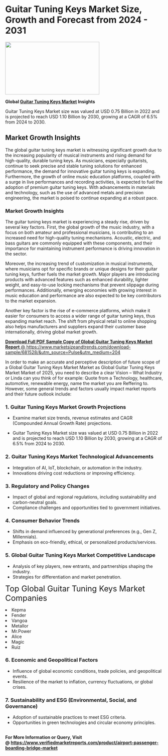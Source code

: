 <H1>Guitar Tuning Keys Market Size, Growth and Forecast from 2024 - 2031</H1><img class="aligncenter size-medium wp-image-584254" src="https://thirdeyenews.in/wp-content/uploads/2024/09/Global-Market-Research-300x168.jpeg" alt="" width="300" height="168" /><p><strong>Global&nbsp;<a href="https://www.marketsizeandtrends.com/download-sample/681528/&amp;utm_source=Pulse&amp;utm_medium=204">Guitar Tuning Keys Market</a> Insights</strong></p><p>Guitar Tuning Keys Market size was valued at USD 0.75 Billion in 2022 and is projected to reach USD 1.10 Billion by 2030, growing at a CAGR of 6.5% from 2024 to 2030.</p><p><!DOCTYPE html> <html lang="en"> <head> <meta charset="UTF-8"> <meta name="viewport" content="width=device-width, initial-scale=1.0"> <title>Guitar Tuning Keys Market Growth Insights</title> </head> <body> <h2>Market Growth Insights</h2> <p>The global guitar tuning keys market is witnessing significant growth due to the increasing popularity of musical instruments and rising demand for high-quality, durable tuning keys. As musicians, especially guitarists, continue to seek precise and stable tuning solutions for enhanced performance, the demand for innovative guitar tuning keys is expanding. Furthermore, the growth of online music education platforms, coupled with a surge in live performances and recording activities, is expected to fuel the adoption of premium guitar tuning keys. With advancements in materials and technology, such as the use of advanced metals and precision engineering, the market is poised to continue expanding at a robust pace. </p> <p><a href="#"></a></p> <h3>Market Growth Insights</h3> <p>The guitar tuning keys market is experiencing a steady rise, driven by several key factors. First, the global growth of the music industry, with a focus on both amateur and professional musicians, is contributing to an increased need for high-quality tuning mechanisms. Acoustic, electric, and bass guitars are commonly equipped with these components, and their importance for maintaining instrument performance is driving innovation in the sector.</p> <p>Moreover, the increasing trend of customization in musical instruments, where musicians opt for specific brands or unique designs for their guitar tuning keys, further fuels the market growth. Major players are introducing products with advanced features such as enhanced durability, lighter weight, and easy-to-use locking mechanisms that prevent slippage during performances. Additionally, emerging economies with growing interest in music education and performance are also expected to be key contributors to the market expansion.</p> <p>Another key factor is the rise of e-commerce platforms, which make it easier for consumers to access a wider range of guitar tuning keys, thus expanding market reach. The shift from physical retail to online shopping also helps manufacturers and suppliers expand their customer base internationally, driving global market growth.</p> <p><a href="#"></p><p><span class=""><strong>Download Full PDF Sample Copy of Global Guitar Tuning Keys Market Report</strong> @ <a href="https://www.marketsizeandtrends.com/download-sample/681528/&amp;utm_source=Pulse&amp;utm_medium=204" target="_blank">https://www.marketsizeandtrends.com/download-sample/681528/&amp;utm_source=Pulse&amp;utm_medium=204</a></span></p><p>In order to make an accurate and perceptive description of future scope of a Global&nbsp;Guitar Tuning Keys Market Market as Global&nbsp;Guitar Tuning Keys Market Market of 2025, you need to describe a clear Vision &ndash; What Industry or Linda can you think of for example: Quote from a Technology, healthcare, automotive, renewable energy, name the market you are Reffering to. However, some general trends and factors usually impact market reports and their future outlook include:</p><h3>1.&nbsp;<strong>Guitar Tuning Keys Market Growth Projections</strong></h3><ul><li>Examine market size trends, revenue estimates and CAGR (Compounded Annual Growth Rate) projections.</li><li><p>Guitar Tuning Keys Market size was valued at USD 0.75 Billion in 2022 and is projected to reach USD 1.10 Billion by 2030, growing at a CAGR of 6.5% from 2024 to 2030.</p></li></ul><h3>2.&nbsp;<strong>Guitar Tuning Keys Market Technological Advancements</strong></h3><ul><li>Integration of AI, IoT, blockchain, or automation in the industry.</li><li>Innovations driving cost reductions or improving efficiency.</li></ul><h3>3.&nbsp;<strong>Regulatory and Policy Changes</strong></h3><ul><li>Impact of global and regional regulations, including sustainability and carbon-neutral goals.</li><li>Compliance challenges and opportunities tied to government initiatives.</li></ul><h3>4.&nbsp;<strong>Consumer Behavior Trends</strong></h3><ul><li>Shifts in demand influenced by generational preferences (e.g., Gen Z, Millennials).</li><li>Emphasis on eco-friendly, ethical, or personalized products/services.</li></ul><h3>5.&nbsp;<strong>Global Guitar Tuning Keys Market Competitive Landscape</strong></h3><ul><li>Analysis of key players, new entrants, and partnerships shaping the industry.</li><li>Strategies for differentiation and market penetration.</li></ul><p data-pm-slice="1 1 []"><span style="color: inherit; font-family: inherit; font-size: 25px;">Top Global Guitar Tuning Keys Market Companies</span></p><div class="" data-test-id=""><p><li>Kepma</li><li> Fender</li><li> Vangoa</li><li> Metallor</li><li> Mr.Power</li><li> Alice</li><li> Magic</li><li> Ruiz</li></p></div><h3>6.&nbsp;<strong>Economic and Geopolitical Factors</strong></h3><ul><li>Influence of global economic conditions, trade policies, and geopolitical events.</li><li>Resilience of the market to inflation, currency fluctuations, or global crises.</li></ul><h3>7.&nbsp;<strong>Sustainability and ESG (Environmental, Social, and Governance)</strong></h3><ul><li>Adoption of sustainable practices to meet ESG criteria.</li><li>Opportunities in green technologies and circular economy principles.</li></ul><h2><strong style="font-size: 14px;">For More Information or Query, Visit @&nbsp;</strong><a style="background-color: #ffffff; font-size: 14px;" href="https://www.marketsizeandtrends.com/report/guitar-tuning-keys-market/" target="_blank">https://www.verifiedmarketreports.com/product/airport-passenger-boarding-bridge-market</a></h2>
